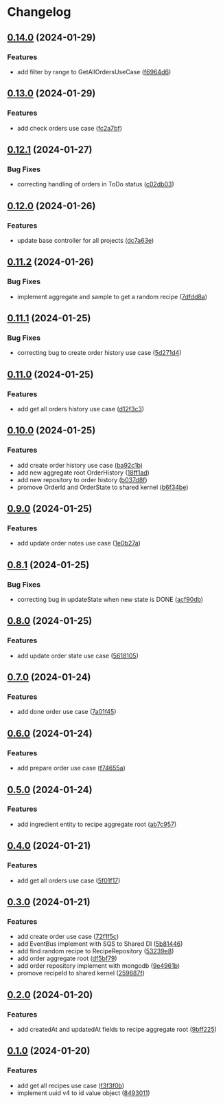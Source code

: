 # Changelog

## [0.14.0](https://github.com/soymichelt/restaurant-microservices/compare/restaurant-kitchen-v0.13.0...restaurant-kitchen-v0.14.0) (2024-01-29)


### Features

* add filter by range to GetAllOrdersUseCase ([f6964d6](https://github.com/soymichelt/restaurant-microservices/commit/f6964d6a3d8919f8ea0b5d4dc6e051d29bb01035))

## [0.13.0](https://github.com/soymichelt/restaurant-microservices/compare/restaurant-kitchen-v0.12.1...restaurant-kitchen-v0.13.0) (2024-01-29)


### Features

* add check orders use case ([fc2a7bf](https://github.com/soymichelt/restaurant-microservices/commit/fc2a7bf9fe862e1d47fc519fa286c2874dfcf090))

## [0.12.1](https://github.com/soymichelt/restaurant-microservices/compare/restaurant-kitchen-v0.12.0...restaurant-kitchen-v0.12.1) (2024-01-27)


### Bug Fixes

* correcting handling of orders in ToDo status ([c02db03](https://github.com/soymichelt/restaurant-microservices/commit/c02db03b77fad4570dbfb099a9210787f7b4c652))

## [0.12.0](https://github.com/soymichelt/restaurant-microservices/compare/restaurant-kitchen-v0.11.2...restaurant-kitchen-v0.12.0) (2024-01-26)


### Features

* update base controller for all projects ([dc7a63e](https://github.com/soymichelt/restaurant-microservices/commit/dc7a63eb5a5f885c37c05c6a72f7e241176c7cba))

## [0.11.2](https://github.com/soymichelt/restaurant-microservices/compare/restaurant-kitchen-v0.11.1...restaurant-kitchen-v0.11.2) (2024-01-26)


### Bug Fixes

* implement aggregate and sample to get a random recipe ([7dfdd8a](https://github.com/soymichelt/restaurant-microservices/commit/7dfdd8a17a6b7a0a8c816fc791086f726506a24d))

## [0.11.1](https://github.com/soymichelt/restaurant-microservices/compare/restaurant-kitchen-v0.11.0...restaurant-kitchen-v0.11.1) (2024-01-25)


### Bug Fixes

* correcting bug to create order history use case ([5d271d4](https://github.com/soymichelt/restaurant-microservices/commit/5d271d468f8037670c7791581b881b459a91be93))

## [0.11.0](https://github.com/soymichelt/restaurant-microservices/compare/restaurant-kitchen-v0.10.0...restaurant-kitchen-v0.11.0) (2024-01-25)


### Features

* add get all orders history use case ([d12f3c3](https://github.com/soymichelt/restaurant-microservices/commit/d12f3c3025b7af8f7eef6380e4fa1b4df61d93d5))

## [0.10.0](https://github.com/soymichelt/restaurant-microservices/compare/restaurant-kitchen-v0.9.0...restaurant-kitchen-v0.10.0) (2024-01-25)


### Features

* add create order history use case ([ba92c1b](https://github.com/soymichelt/restaurant-microservices/commit/ba92c1b3117bd8a2d15d6f4bd3ca9ac25b3726c3))
* add new aggregate root OrderHistory ([18ff1ad](https://github.com/soymichelt/restaurant-microservices/commit/18ff1adc5be6938b42df797edb502c0612b35699))
* add new repository to order history ([b037d8f](https://github.com/soymichelt/restaurant-microservices/commit/b037d8ffd6b4ddc74cb61b952db8d74fbb88ad98))
* promove OrderId and OrderState to shared kernel ([b6f34be](https://github.com/soymichelt/restaurant-microservices/commit/b6f34be089bf1ecfb9d5368a0c189cba230dea83))

## [0.9.0](https://github.com/soymichelt/restaurant-microservices/compare/restaurant-kitchen-v0.8.1...restaurant-kitchen-v0.9.0) (2024-01-25)


### Features

* add update order notes use case ([1e0b27a](https://github.com/soymichelt/restaurant-microservices/commit/1e0b27a627e2370e4a77ad1097bdf887e7fee438))

## [0.8.1](https://github.com/soymichelt/restaurant-microservices/compare/restaurant-kitchen-v0.8.0...restaurant-kitchen-v0.8.1) (2024-01-25)


### Bug Fixes

* correcting bug in updateState when new state is DONE ([acf90db](https://github.com/soymichelt/restaurant-microservices/commit/acf90db8c6f4b74f85334f4d461c2248196bb552))

## [0.8.0](https://github.com/soymichelt/restaurant-microservices/compare/restaurant-kitchen-v0.7.0...restaurant-kitchen-v0.8.0) (2024-01-25)


### Features

* add update order state use case ([5618105](https://github.com/soymichelt/restaurant-microservices/commit/56181059c410668bac65814f0cdd9d5e5fc1e148))

## [0.7.0](https://github.com/soymichelt/restaurant-microservices/compare/restaurant-kitchen-v0.6.0...restaurant-kitchen-v0.7.0) (2024-01-24)


### Features

* add done order use case ([7a01f45](https://github.com/soymichelt/restaurant-microservices/commit/7a01f45f09833f2205e32735863718f1a35959e8))

## [0.6.0](https://github.com/soymichelt/restaurant-microservices/compare/restaurant-kitchen-v0.5.0...restaurant-kitchen-v0.6.0) (2024-01-24)


### Features

* add prepare order use case ([f74655a](https://github.com/soymichelt/restaurant-microservices/commit/f74655a8c33946be4cfe856872a9490eb7623d75))

## [0.5.0](https://github.com/soymichelt/restaurant-microservices/compare/restaurant-kitchen-v0.4.0...restaurant-kitchen-v0.5.0) (2024-01-24)


### Features

* add ingredient entity to recipe aggregate root ([ab7c957](https://github.com/soymichelt/restaurant-microservices/commit/ab7c9578af4640a9898c23e4a78190b9aa8ff3bf))

## [0.4.0](https://github.com/soymichelt/restaurant-microservices/compare/restaurant-kitchen-v0.3.0...restaurant-kitchen-v0.4.0) (2024-01-21)


### Features

* add get all orders use case ([5f01f17](https://github.com/soymichelt/restaurant-microservices/commit/5f01f174405cd7916bea67f3f946b659a495c1c0))

## [0.3.0](https://github.com/soymichelt/restaurant-microservices/compare/restaurant-kitchen-v0.2.0...restaurant-kitchen-v0.3.0) (2024-01-21)


### Features

* add create order use case ([72f1f5c](https://github.com/soymichelt/restaurant-microservices/commit/72f1f5c08bb21d765a6e02dd86d56d49acc2e406))
* add EventBus implement with SQS to Shared DI ([5b81446](https://github.com/soymichelt/restaurant-microservices/commit/5b814466877cbb5d747c60b4b43d7a733fb5d58a))
* add find random recipe to RecipeRepository ([53239e8](https://github.com/soymichelt/restaurant-microservices/commit/53239e89ac08378ecd6eb41a2638c2da5c4b092a))
* add order aggregate root ([df5bf79](https://github.com/soymichelt/restaurant-microservices/commit/df5bf7996f18a61fc252420dfe056e5a38e19531))
* add order repository implement with mongodb ([9e4961b](https://github.com/soymichelt/restaurant-microservices/commit/9e4961b31b02514d1c8db86793e16268039e6d8f))
* promove recipeId to shared kernel ([259687f](https://github.com/soymichelt/restaurant-microservices/commit/259687f4f21089676b21c32a3c8e5456fdddcb81))

## [0.2.0](https://github.com/soymichelt/restaurant-microservices/compare/restaurant-kitchen-v0.1.0...restaurant-kitchen-v0.2.0) (2024-01-20)


### Features

* add createdAt and updatedAt fields to recipe aggregate root ([9bff225](https://github.com/soymichelt/restaurant-microservices/commit/9bff225791cdde2c050bcf262b8aa68605e58757))

## [0.1.0](https://github.com/soymichelt/restaurant-microservices/compare/restaurant-kitchen-v0.0.1...restaurant-kitchen-v0.1.0) (2024-01-20)


### Features

* add get all recipes use case ([f3f3f0b](https://github.com/soymichelt/restaurant-microservices/commit/f3f3f0b52af0f5547f95d70bfe291093b7c9421d))
* implement uuid v4 to id value object ([8493011](https://github.com/soymichelt/restaurant-microservices/commit/8493011e99b081529b0bcffbb9b8678106d12fec))
